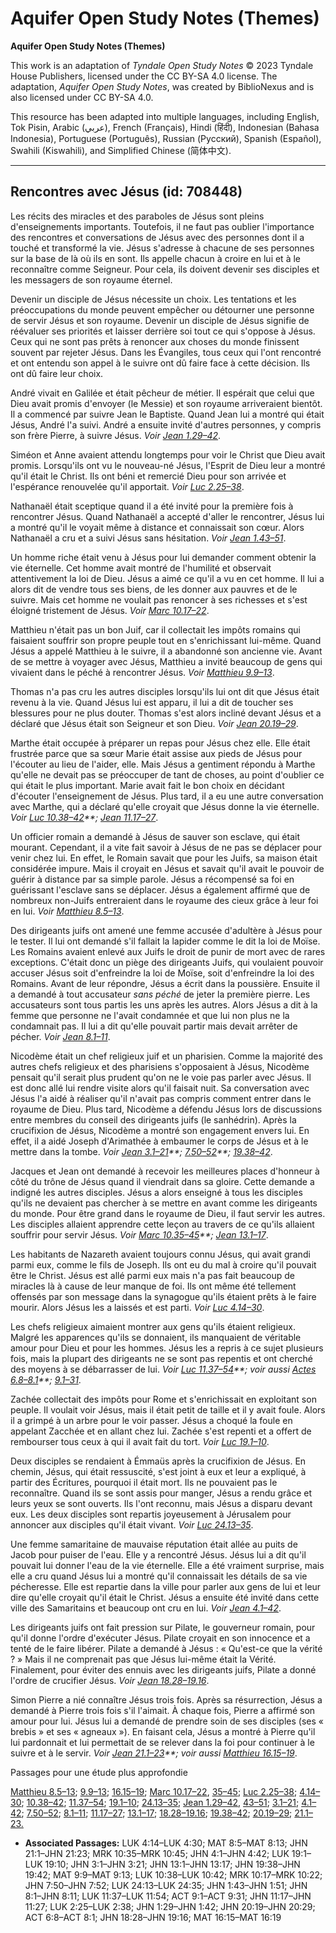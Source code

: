 # Aquifer Open Study Notes (Themes)

**Aquifer Open Study Notes (Themes)**

This work is an adaptation of *Tyndale Open Study Notes* © 2023 Tyndale House Publishers, licensed under the CC BY\-SA 4\.0 license. The adaptation, *Aquifer Open Study Notes*, was created by BiblioNexus and is also licensed under CC BY\-SA 4\.0\.

This resource has been adapted into multiple languages, including English, Tok Pisin, Arabic (عربي), French (Français), Hindi (हिंदी), Indonesian (Bahasa Indonesia), Portuguese (Português), Russian (Русский), Spanish (Español), Swahili (Kiswahili), and Simplified Chinese (简体中文).



--------------------------------

## Rencontres avec Jésus (id: 708448)

Les récits des miracles et des paraboles de Jésus sont pleins d'enseignements importants. Toutefois, il ne faut pas oublier l'importance des rencontres et conversations de Jésus avec des personnes dont il a touché et transformé la vie. Jésus s'adresse à chacune de ses personnes sur la base de là où ils en sont. Ils appelle chacun à croire en lui et à le reconnaître comme Seigneur. Pour cela, ils doivent devenir ses disciples et les messagers de son royaume éternel.

Devenir un disciple de Jésus nécessite un choix. Les tentations et les préoccupations du monde peuvent empêcher ou détourner une personne de servir Jésus et son royaume. Devenir un disciple de Jésus signifie de réévaluer ses priorités et laisser derrière soi tout ce qui s'oppose à Jésus. Ceux qui ne sont pas prêts à renoncer aux choses du monde finissent souvent par rejeter Jésus. Dans les Évangiles, tous ceux qui l'ont rencontré et ont entendu son appel à le suivre ont dû faire face à cette décision. Ils ont dû faire leur choix.

André vivait en Galilée et était pêcheur de métier. Il espérait que celui que Dieu avait promis d'envoyer (le Messie) et son royaume arriveraient bientôt. Il a commencé par suivre Jean le Baptiste. Quand Jean lui a montré qui était Jésus, André l'a suivi. André a ensuite invité d'autres personnes, y compris son frère Pierre, à suivre Jésus. *Voir* *[Jean 1\.29–42](https://ref.ly/John1:29-John1:42)*.

Siméon et Anne avaient attendu longtemps pour voir le Christ que Dieu avait promis. Lorsqu'ils ont vu le nouveau\-né Jésus, l'Esprit de Dieu leur a montré qu'il était le Christ. Ils ont béni et remercié Dieu pour son arrivée et l'espérance renouvelée qu'il apportait. *Voir* *[Luc 2\.25–38](https://ref.ly/Luke2:25-Luke2:38)*.

Nathanaël était sceptique quand il a été invité pour la première fois à rencontrer Jésus. Quand Nathanaël a accepté d'aller le rencontrer, Jésus lui a montré qu'il le voyait même à distance et connaissait son cœur. Alors Nathanaël a cru et a suivi Jésus sans hésitation. *Voir* *[Jean 1\.43–51](https://ref.ly/John1:43-John1:51)*.

Un homme riche était venu à Jésus pour lui demander comment obtenir la vie éternelle. Cet homme avait montré de l'humilité et observait attentivement la loi de Dieu. Jésus a aimé ce qu'il a vu en cet homme. Il lui a alors dit de vendre tous ses biens, de les donner aux pauvres et de le suivre. Mais cet homme ne voulait pas renoncer à ses richesses et s'est éloigné tristement de Jésus. *Voir* *[Marc 10\.17–22](https://ref.ly/Mark10:17-Mark10:22)*.

Matthieu n'était pas un bon Juif, car il collectait les impôts romains qui faisaient souffrir son propre peuple tout en s'enrichissant lui\-même. Quand Jésus a appelé Matthieu à le suivre, il a abandonné son ancienne vie. Avant de se mettre à voyager avec Jésus, Matthieu a invité beaucoup de gens qui vivaient dans le péché à rencontrer Jésus. *Voir* *[Matthieu 9\.9–13](https://ref.ly/Matt9:9-Matt9:13)*.

Thomas n'a pas cru les autres disciples lorsqu'ils lui ont dit que Jésus était revenu à la vie. Quand Jésus lui est apparu, il lui a dit de toucher ses blessures pour ne plus douter. Thomas s'est alors incliné devant Jésus et a déclaré que Jésus était son Seigneur et son Dieu. *Voir* *[Jean 20\.19–29](https://ref.ly/John20:19-John20:29)*.

Marthe était occupée à préparer un repas pour Jésus chez elle. Elle était frustrée parce que sa sœur Marie était assise aux pieds de Jésus pour l'écouter au lieu de l'aider, elle. Mais Jésus a gentiment répondu à Marthe qu'elle ne devait pas se préoccuper de tant de choses, au point d'oublier ce qui était le plus important. Marie avait fait le bon choix en décidant d'écouter l'enseignement de Jésus. Plus tard, il a eu une autre conversation avec Marthe, qui a déclaré qu'elle croyait que Jésus donne la vie éternelle. *Voir* *[Luc 10\.38–42](https://ref.ly/Luke10:38-Luke10:42)**;* *[Jean 11\.17–27](https://ref.ly/John11:17-John11:27)*.

Un officier romain a demandé à Jésus de sauver son esclave, qui était mourant. Cependant, il a vite fait savoir à Jésus de ne pas se déplacer pour venir chez lui. En effet, le Romain savait que pour les Juifs, sa maison était considérée impure. Mais il croyait en Jésus et savait qu'il avait le pouvoir de guérir à distance par sa simple parole. Jésus a récompensé sa foi en guérissant l'esclave sans se déplacer. Jésus a également affirmé que de nombreux non\-Juifs entreraient dans le royaume des cieux grâce à leur foi en lui. *Voir* *[Matthieu 8\.5–13](https://ref.ly/Matt8:5-Matt8:13)*.

Des dirigeants juifs ont amené une femme accusée d'adultère à Jésus pour le tester. Il lui ont demandé s'il fallait la lapider comme le dit la loi de Moïse. Les Romains avaient enlevé aux Juifs le droit de punir de mort avec de rares exceptions. C'était donc un piège des dirigeants Juifs, qui voulaient pouvoir accuser Jésus soit d'enfreindre la loi de Moïse, soit d'enfreindre la loi des Romains. Avant de leur répondre, Jésus a écrit dans la poussière. Ensuite il a demandé à tout accusateur *sans péché* de jeter la première pierre. Les accusateurs sont tous partis les uns après les autres. Alors Jésus a dit à la femme que personne ne l'avait condamnée et que lui non plus ne la condamnait pas. Il lui a dit qu'elle pouvait partir mais devait arrêter de pécher. *Voir* *[Jean 8\.1–11](https://ref.ly/John8:1-John8:11)*.

Nicodème était un chef religieux juif et un pharisien. Comme la majorité des autres chefs religieux et des pharisiens s'opposaient à Jésus, Nicodème pensait qu'il serait plus prudent qu'on ne le voie pas parler avec Jésus. Il est donc allé lui rendre visite alors qu'il faisait nuit. Sa conversation avec Jésus l'a aidé à réaliser qu'il n'avait pas compris comment entrer dans le royaume de Dieu. Plus tard, Nicodème a défendu Jésus lors de discussions entre membres du conseil des dirigeants juifs (le sanhédrin). Après la crucifixion de Jésus, Nicodème a montré son engagement envers lui. En effet, il a aidé Joseph d'Arimathée à embaumer le corps de Jésus et à le mettre dans la tombe. *Voir* *[Jean 3\.1–21](https://ref.ly/John3:1-John3:21)**;* *[7\.50–52](https://ref.ly/John7:50-John7:52)**;* *[19\.38–42](https://ref.ly/John19:38-John19:42)*.

Jacques et Jean ont demandé à recevoir les meilleures places d'honneur à côté du trône de Jésus quand il viendrait dans sa gloire. Cette demande a indigné les autres disciples. Jésus a alors enseigné à tous les disciples qu'ils ne devaient pas chercher à se mettre en avant comme les dirigeants du monde. Pour être grand dans le royaume de Dieu, il faut servir les autres. Les disciples allaient apprendre cette leçon au travers de ce qu'ils allaient souffrir pour servir Jésus. *Voir* *[Marc 10\.35–45](https://ref.ly/Mark10:35-Mark10:45)**;* *[Jean 13\.1–17](https://ref.ly/John13:1-John13:17)*.

Les habitants de Nazareth avaient toujours connu Jésus, qui avait grandi parmi eux, comme le fils de Joseph. Ils ont eu du mal à croire qu'il pouvait être le Christ. Jésus est allé parmi eux mais n'a pas fait beaucoup de miracles là à cause de leur manque de foi. Ils ont même été tellement offensés par son message dans la synagogue qu'ils étaient prêts à le faire mourir. Alors Jésus les a laissés et est parti. *Voir* *[Luc 4\.14–30](https://ref.ly/Luke4:14-Luke4:30)*.

Les chefs religieux aimaient montrer aux gens qu'ils étaient religieux. Malgré les apparences qu'ils se donnaient, ils manquaient de véritable amour pour Dieu et pour les hommes. Jésus les a repris à ce sujet plusieurs fois, mais la plupart des dirigeants ne se sont pas repentis et ont cherché des moyens à se débarrasser de lui. *Voir* *[Luc 11\.37–54](https://ref.ly/Luke11:37-Luke11:54)**; voir aussi* *[Actes 6\.8–8\.1](https://ref.ly/Acts6:8-Acts8:1)**;* *[9\.1–31](https://ref.ly/Acts9:1-Acts9:31)*.

Zachée collectait des impôts pour Rome et s'enrichissait en exploitant son peuple. Il voulait voir Jésus, mais il était petit de taille et il y avait foule. Alors il a grimpé à un arbre pour le voir passer. Jésus a choqué la foule en appelant Zacchée et en allant chez lui. Zachée s'est repenti et a offert de rembourser tous ceux à qui il avait fait du tort. *Voir* *[Luc 19\.1–10](https://ref.ly/Luke19:1-Luke19:10)*.

Deux disciples se rendaient à Émmaüs après la crucifixion de Jésus. En chemin, Jésus, qui était ressuscité, s'est joint à eux et leur a expliqué, à partir des Écritures, pourquoi il était mort. Ils ne pouvaient pas le reconnaître. Quand ils se sont assis pour manger, Jésus a rendu grâce et leurs yeux se sont ouverts. Ils l'ont reconnu, mais Jésus a disparu devant eux. Les deux disciples sont repartis joyeusement à Jérusalem pour annoncer aux disciples qu'il était vivant. *Voir* *[Luc 24\.13–35](https://ref.ly/Luke24:13-Luke24:35)*.

Une femme samaritaine de mauvaise réputation était allée au puits de Jacob pour puiser de l'eau. Elle y a rencontré Jésus. Jésus lui a dit qu'il pouvait lui donner l'eau de la vie éternelle. Elle a été vraiment surprise, mais elle a cru quand Jésus lui a montré qu'il connaissait les détails de sa vie pécheresse. Elle est repartie dans la ville pour parler aux gens de lui et leur dire qu'elle croyait qu'il était le Christ. Jésus a ensuite été invité dans cette ville des Samaritains et beaucoup ont cru en lui. *Voir* *[Jean 4\.1–42](https://ref.ly/John4:1-John4:42)*.

Les dirigeants juifs ont fait pression sur Pilate, le gouverneur romain, pour qu'il donne l'ordre d'exécuter Jésus. Pilate croyait en son innocence et a tenté de le faire libérer. Pilate a demandé à Jésus : « Qu'est\-ce que la vérité ? » Mais il ne comprenait pas que Jésus lui\-même était la Vérité. Finalement, pour éviter des ennuis avec les dirigeants juifs, Pilate a donné l'ordre de crucifier Jésus. *Voir* *[Jean 18\.28–19\.16](https://ref.ly/John18:28-John19:16)*.

Simon Pierre a nié connaître Jésus trois fois. Après sa résurrection, Jésus a demandé à Pierre trois fois s'il l'aimait. À chaque fois, Pierre a affirmé son amour pour lui. Jésus lui a demandé de prendre soin de ses disciples (ses « brebis » et ses « agneaux »). En faisant cela, Jésus a montré à Pierre qu'il lui pardonnait et lui permettait de se relever dans la foi pour continuer à le suivre et à le servir. *Voir* *[Jean 21\.1–23](https://ref.ly/John21:1-John21:23)**; voir aussi* *[Matthieu 16\.15–19](https://ref.ly/Matt16:15-Matt16:19)*.

Passages pour une étude plus approfondie

[Matthieu 8\.5–13](https://ref.ly/Matt8:5-Matt8:13); [9\.9–13](https://ref.ly/Matt9:9-Matt9:13); [16\.15–19](https://ref.ly/Matt16:15-Matt16:19); [Marc 10\.17–22](https://ref.ly/Mark10:17-Mark10:22), [35–45](https://ref.ly/Mark10:35-Mark10:45); [Luc 2\.25–38](https://ref.ly/Luke2:25-Luke2:38); [4\.14–30](https://ref.ly/Luke4:14-Luke4:30); [10\.38–42](https://ref.ly/Luke10:38-Luke10:42); [11\.37–54](https://ref.ly/Luke11:37-Luke11:54); [19\.1–10](https://ref.ly/Luke19:1-Luke19:10); [24\.13–35](https://ref.ly/Luke24:13-Luke24:35); [Jean 1\.29–42](https://ref.ly/John1:29-John1:42), [43–51](https://ref.ly/John1:43-John1:51); [3\.1–21](https://ref.ly/John3:1-John3:21); [4\.1–42](https://ref.ly/John4:1-John4:42); [7\.50–52](https://ref.ly/John7:50-John7:52); [8\.1–11](https://ref.ly/John8:1-John8:11); [11\.17–27](https://ref.ly/John11:17-John11:27); [13\.1–17](https://ref.ly/John13:1-John13:17); [18\.28–19\.16](https://ref.ly/John18:28-John19:16); [19\.38–42](https://ref.ly/John19:38-John19:42); [20\.19–29](https://ref.ly/John20:19-John20:29); [21\.1–23\.](https://ref.ly/John21:1-John21:23)

* **Associated Passages:** LUK 4:14–LUK 4:30; MAT 8:5–MAT 8:13; JHN 21:1–JHN 21:23; MRK 10:35–MRK 10:45; JHN 4:1–JHN 4:42; LUK 19:1–LUK 19:10; JHN 3:1–JHN 3:21; JHN 13:1–JHN 13:17; JHN 19:38–JHN 19:42; MAT 9:9–MAT 9:13; LUK 10:38–LUK 10:42; MRK 10:17–MRK 10:22; JHN 7:50–JHN 7:52; LUK 24:13–LUK 24:35; JHN 1:43–JHN 1:51; JHN 8:1–JHN 8:11; LUK 11:37–LUK 11:54; ACT 9:1–ACT 9:31; JHN 11:17–JHN 11:27; LUK 2:25–LUK 2:38; JHN 1:29–JHN 1:42; JHN 20:19–JHN 20:29; ACT 6:8–ACT 8:1; JHN 18:28–JHN 19:16; MAT 16:15–MAT 16:19

